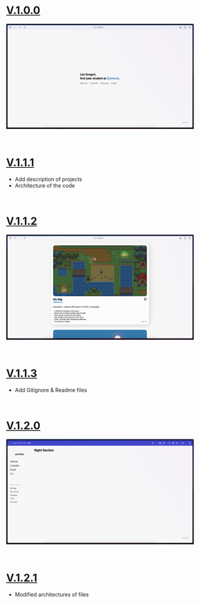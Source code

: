 # [V.1.0.0](https://github.com/xmarano/portfolio/tree/12904349ec778a5d132d1db430e5d009fc2f67d2)
![MasterHead](_readme/v.1.0.0.png)

<br>

# [V.1.1.1](https://github.com/xmarano/portfolio/tree/34827da9b2754e12c4e7b71e8af9051aca733d19)
* Add description of projects
* Architecture of the code

<br>

# [V.1.1.2](https://github.com/xmarano/portfolio/tree/bd2c3ea0551c9f21473b8f7ea2d44c3b393e925a)
![MasterHead](_readme/v.1.1.2.png)

<br>

# [V.1.1.3](https://github.com/xmarano/portfolio/tree/34827da9b2754e12c4e7b71e8af9051aca733d19)
* Add Gitignore & Readme files

<br>

# [V.1.2.0](https://github.com/xmarano/portfolio/tree/2c6d040ad37424f0404d45980b4c08b1987f3060)
![MasterHead](_readme/v.1.2.0.png)

<br>

# [V.1.2.1](https://github.com/xmarano/portfolio/tree/efbac24c7f8fd407fa31d0a36094077f65be23d3)
* Modified architectures of files
